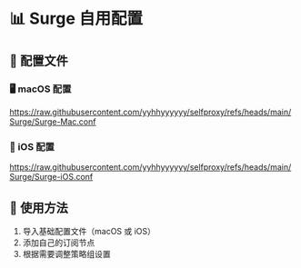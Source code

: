 # 📊 Surge 自用配置

## 🔗 配置文件

### 🖥️ macOS 配置

https://raw.githubusercontent.com/yyhhyyyyyy/selfproxy/refs/heads/main/Surge/Surge-Mac.conf

### 📱 iOS 配置

https://raw.githubusercontent.com/yyhhyyyyyy/selfproxy/refs/heads/main/Surge/Surge-iOS.conf

## 🚀 使用方法

1. 导入基础配置文件（macOS 或 iOS）
2. 添加自己的订阅节点
3. 根据需要调整策略组设置